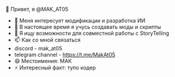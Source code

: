 👋 Привет, я @MAK_AT05
- 👀 Меня интересует модификации и разработка ИИ
- 🌱 В настоящее время я учусь создавать моды и скрипты
- 💞️ Я ищу возможности для совместной работы с StoryTelling
- 📫 Как со мной связаться
- discord - mak_at05
- telegram channel - https://t.me/MakAt05
- 😄 Местоимения: МАК
- ⚡ Интересный факт: тупо кодер


<!---
MakYT05/MakYT05 is a ✨ special ✨ repository because its `README.md` (this file) appears on your GitHub profile.
You can click the Preview link to take a look at your changes.
--->
